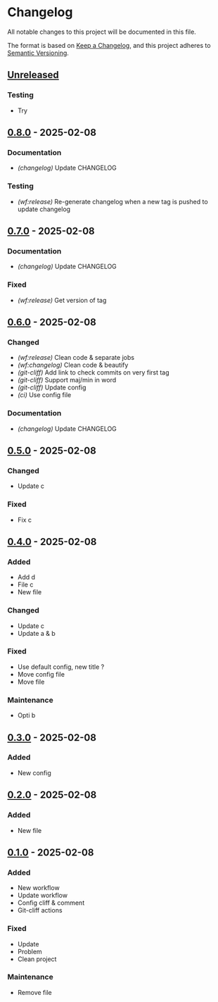 # Changelog

All notable changes to this project will be documented in this file.

The format is based on [Keep a Changelog](https://keepachangelog.com),
and this project adheres to [Semantic Versioning](https://semver.org/).

## [Unreleased]

### Testing

- Try

## [0.8.0] - 2025-02-08

### Documentation

- *(changelog)* Update CHANGELOG

### Testing

- *(wf:release)* Re-generate changelog when a new tag is pushed to update changelog

## [0.7.0] - 2025-02-08

### Documentation

- *(changelog)* Update CHANGELOG

### Fixed

- *(wf:release)* Get version of tag

## [0.6.0] - 2025-02-08

### Changed

- *(wf:release)* Clean code & separate jobs
- *(wf:changelog)* Clean code & beautify
- *(git-cliff)* Add link to  check commits on very first tag
- *(git-cliff)* Support maj/min in word
- *(git-cliff)* Update config
- *(ci)* Use config file

### Documentation

- *(changelog)* Update CHANGELOG

## [0.5.0] - 2025-02-08

### Changed

- Update c

### Fixed

- Fix c

## [0.4.0] - 2025-02-08

### Added

- Add d
- File  c
- New file

### Changed

- Update c
- Update a & b

### Fixed

- Use default config, new title ?
- Move config file
- Move file

### Maintenance

- Opti b

## [0.3.0] - 2025-02-08

### Added

- New config

## [0.2.0] - 2025-02-08

### Added

- New file

## [0.1.0] - 2025-02-08

### Added

- New workflow
- Update workflow
- Config cliff & comment
- Git-cliff actions

### Fixed

- Update
- Problem
- Clean project

### Maintenance

- Remove file

[unreleased]: https://github.com/clement-jny/changelog-test-2/compare/v0.8.0..HEAD
[0.8.0]: https://github.com/clement-jny/changelog-test-2/compare/v0.7.0..v0.8.0
[0.7.0]: https://github.com/clement-jny/changelog-test-2/compare/v0.6.0..v0.7.0
[0.6.0]: https://github.com/clement-jny/changelog-test-2/compare/v0.5.0..v0.6.0
[0.5.0]: https://github.com/clement-jny/changelog-test-2/compare/v0.4.0..v0.5.0
[0.4.0]: https://github.com/clement-jny/changelog-test-2/compare/v0.3.0..v0.4.0
[0.3.0]: https://github.com/clement-jny/changelog-test-2/compare/v0.2.0..v0.3.0
[0.2.0]: https://github.com/clement-jny/changelog-test-2/compare/v0.1.0..v0.2.0
[0.1.0]: https://github.com/clement-jny/changelog-test-2/releases/tag/v0.1.0

